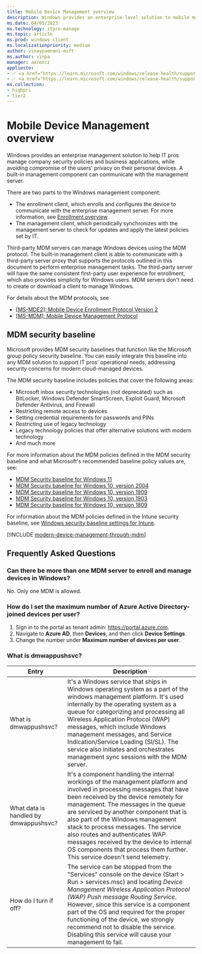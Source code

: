 ```yaml
---
title: Mobile Device Management overview
description: Windows provides an enterprise-level solution to mobile management, to help IT pros comply with security policies while avoiding compromise of user's privacy.
ms.date: 04/05/2023
ms.technology: itpro-manage
ms.topic: article
ms.prod: windows-client
ms.localizationpriority: medium
author: vinaypamnani-msft
ms.author: vinpa
manager: aaroncz
appliesto:
- ✅ <a href="https://learn.microsoft.com/windows/release-health/supported-versions-windows-client" target="_blank">Windows 11</a>
- ✅ <a href="https://learn.microsoft.com/windows/release-health/supported-versions-windows-client" target="_blank">Windows 10</a>
ms.collection:
- highpri
- tier2
---
```


# Mobile Device Management overview

Windows provides an enterprise management solution to help IT pros manage company security policies and business applications, while avoiding compromise of the users' privacy on their personal devices. A built-in management component can communicate with the management server.

There are two parts to the Windows management component:

- The enrollment client, which enrolls and configures the device to communicate with the enterprise management server. For more information, see [Enrollment overview](mobile-device-enrollment.md).
- The management client, which periodically synchronizes with the management server to check for updates and apply the latest policies set by IT.

Third-party MDM servers can manage Windows devices using the MDM protocol. The built-in management client is able to communicate with a third-party server proxy that supports the protocols outlined in this document to perform enterprise management tasks. The third-party server will have the same consistent first-party user experience for enrollment, which also provides simplicity for Windows users. MDM servers don't need to create or download a client to manage Windows.

For details about the MDM protocols, see

- [[MS-MDE2]: Mobile Device Enrollment Protocol Version 2](/openspecs/windows_protocols/ms-mde2/4d7eadd5-3951-4f1c-8159-c39e07cbe692)
- [[MS-MDM]: Mobile Device Management Protocol](/openspecs/windows_protocols/ms-mdm/33769a92-ac31-47ef-ae7b-dc8501f7104f)

## MDM security baseline

Microsoft provides MDM security baselines that function like the Microsoft group policy security baseline. You can easily integrate this baseline into any MDM solution to support IT pros' operational needs, addressing security concerns for modern cloud-managed devices.

The MDM security baseline includes policies that cover the following areas:

- Microsoft inbox security technologies (not deprecated) such as BitLocker, Windows Defender SmartScreen, Exploit Guard, Microsoft Defender Antivirus, and Firewall
- Restricting remote access to devices
- Setting credential requirements for passwords and PINs
- Restricting use of legacy technology
- Legacy technology policies that offer alternative solutions with modern technology
- And much more

For more information about the MDM policies defined in the MDM security baseline and what Microsoft's recommended baseline policy values are, see:

- [MDM Security baseline for Windows 11](https://download.microsoft.com/download/2/C/4/2C418EC7-31E0-4A74-8928-6DCD512F9A46/Windows11-MDM-SecurityBaseLine-Document.zip)
- [MDM Security baseline for Windows 10, version 2004](https://download.microsoft.com/download/2/C/4/2C418EC7-31E0-4A74-8928-6DCD512F9A46/2004-MDM-SecurityBaseLine-Document.zip)
- [MDM Security baseline for Windows 10, version 1909](https://download.microsoft.com/download/2/C/4/2C418EC7-31E0-4A74-8928-6DCD512F9A46/1909-MDM-SecurityBaseLine-Document.zip)
- [MDM Security baseline for Windows 10, version 1903](https://download.microsoft.com/download/2/C/4/2C418EC7-31E0-4A74-8928-6DCD512F9A46/1903-MDM-SecurityBaseLine-Document.zip)
- [MDM Security baseline for Windows 10, version 1809](https://download.microsoft.com/download/2/C/4/2C418EC7-31E0-4A74-8928-6DCD512F9A46/1809-MDM-SecurityBaseLine-Document-[Preview].zip)

For information about the MDM policies defined in the Intune security baseline, see [Windows security baseline settings for Intune](/mem/intune/protect/security-baseline-settings-mdm-all).

[!INCLUDE [modern-device-management-through-mdm](../../includes/licensing/modern-device-management-through-mdm.md)]

## Frequently Asked Questions

### Can there be more than one MDM server to enroll and manage devices in Windows?

No. Only one MDM is allowed.

### How do I set the maximum number of Azure Active Directory-joined devices per user?

1. Sign in to the portal as tenant admin: <https://portal.azure.com>.
1. Navigate to **Azure AD**, then **Devices**, and then click **Device Settings**.
1. Change the number under **Maximum number of devices per user**.

### What is dmwappushsvc?

| Entry | Description |
| --------------- | -------------------- |
| What is dmwappushsvc? | It's a Windows service that ships in Windows operating system as a part of the windows management platform. It's used internally by the operating system as a queue for categorizing and processing all Wireless Application Protocol (WAP) messages, which include Windows management messages, and Service Indication/Service Loading (SI/SL). The service also initiates and orchestrates management sync sessions with the MDM server. |
| What data is handled by dmwappushsvc? | It's a component handling the internal workings of the management platform and involved in processing messages that have been received by the device remotely for management. The messages in the queue are serviced by another component that is also part of the Windows management stack to process messages. The service also routes and authenticates WAP messages received by the device to internal OS components that process them further. This service doesn't send telemetry. |
| How do I turn if off? | The service can be stopped from the "Services" console on the device (Start > Run > services.msc) and locating *Device Management Wireless Application Protocol (WAP) Push message Routing Service*. However, since this service is a component part of the OS and  required for the proper functioning of the device, we strongly recommend not to disable the service. Disabling this service will cause your management to fail. |
